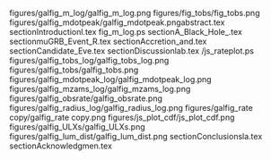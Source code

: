 
figures/galfig_m_log/galfig_m_log.png
figures/fig_tobs/fig_tobs.png
figures/galfig_mdotpeak/galfig_mdotpeak.pngabstract.tex
sectionIntroductionl.tex
fig_m_log.ps
sectionA_Black_Hole_.tex
sectionmuGRB_Event_R.tex
sectionAccretion_and.tex
sectionCandidate_Eve.tex
sectionDiscussionlab.tex
/js_rateplot.ps
figures/galfig_tobs_log/galfig_tobs_log.png
figures/galfig_tobs/galfig_tobs.png
figures/galfig_mdotpeak_log/galfig_mdotpeak_log.png
figures/galfig_mzams_log/galfig_mzams_log.png
figures/galfig_obsrate/galfig_obsrate.png
figures/galfig_radius_log/galfig_radius_log.png
figures/galfig_rate copy/galfig_rate copy.png
figures/js_plot_cdf/js_plot_cdf.png
figures/galfig_ULXs/galfig_ULXs.png
figures/galfig_lum_dist/galfig_lum_dist.png
sectionConclusionsla.tex
sectionAcknowledgmen.tex

